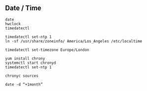 
Date / Time
------------

    date
    hwclock
    timedatectl

    timedatectl set-ntp 1
    ln -sf /usr/share/zoneinfo/ America/Los_Angeles /etc/localtime

    timedatectl set-timezone Europe/London

    yum install chrony
    systemctl start chronyd
    timedatectl set-ntp 1

    chronyc sources

    date -d “+1month”
